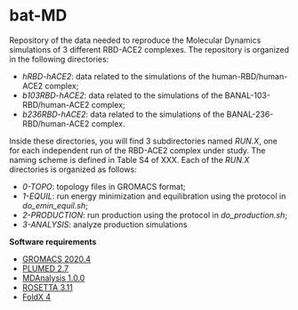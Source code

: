 # bat-MD
Repository of the data needed to reproduce the Molecular Dynamics simulations of 3 different RBD-ACE2 complexes.
 The repository is organized in the following directories:

* *hRBD-hACE2*: data related to the simulations of the human-RBD/human-ACE2 complex;
* *b103RBD-hACE2*: data related to the simulations of the BANAL-103-RBD/human-ACE2 complex;
* *b236RBD-hACE2*: data related to the simulations of the BANAL-236-RBD/human-ACE2 complex.

Inside these directories, you will find 3 subdirectories named *RUN.X*, one for each independent run of the RBD-ACE2 complex
under study. The naming scheme is defined in Table S4 of XXX. Each of the *RUN.X* directories is organized as follows:
* *0-TOPO*: topology files in GROMACS format;
* *1-EQUIL*: run energy minimization and equilibration using the protocol in *do_emin_equil.sh*;
* *2-PRODUCTION*: run production using the protocol in *do_production.sh*;
* *3-ANALYSIS*: analyze production simulations

**Software requirements**
* [GROMACS 2020.4](https://www.gromacs.org)
* [PLUMED 2.7](https://www.plumed.org)
* [MDAnalysis 1.0.0](https://www.mdanalysis.org)
* [ROSETTA 3.11](https://www.rosettacommons.org)
* [FoldX 4](http://foldxsuite.crg.eu)
